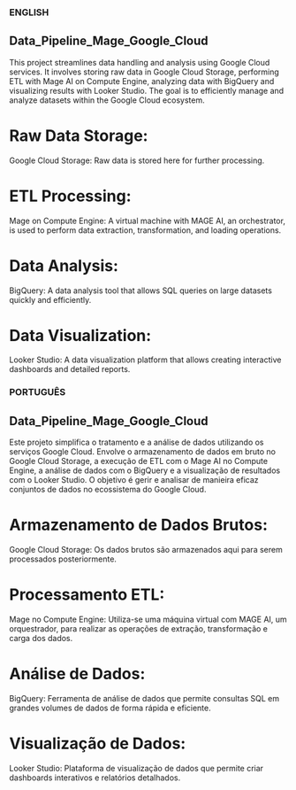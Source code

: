 ### ENGLISH

## Data_Pipeline_Mage_Google_Cloud
This project streamlines data handling and analysis using Google Cloud services. It involves storing raw data in Google Cloud Storage, performing ETL with Mage AI on Compute Engine, analyzing data with BigQuery and visualizing results with Looker Studio. The goal is to efficiently manage and analyze datasets within the Google Cloud ecosystem.

# Raw Data Storage:
Google Cloud Storage: Raw data is stored here for further processing.

# ETL Processing:
Mage on Compute Engine: A virtual machine with MAGE AI, an orchestrator, is used to perform data extraction, transformation, and loading operations.

# Data Analysis:
BigQuery: A data analysis tool that allows SQL queries on large datasets quickly and efficiently.

# Data Visualization:
Looker Studio: A data visualization platform that allows creating interactive dashboards and detailed reports.

### PORTUGUÊS

## Data_Pipeline_Mage_Google_Cloud
Este projeto simplifica o tratamento e a análise de dados utilizando os serviços Google Cloud. Envolve o armazenamento de dados em bruto no Google Cloud Storage, a execução de ETL com o Mage AI no Compute Engine, a análise de dados com o BigQuery e a visualização de resultados com o Looker Studio. O objetivo é gerir e analisar de manieira eficaz conjuntos de dados no ecossistema do Google Cloud.

# Armazenamento de Dados Brutos:
Google Cloud Storage: Os dados brutos são armazenados aqui para serem processados posteriormente.

# Processamento ETL:
Mage no Compute Engine: Utiliza-se uma máquina virtual com MAGE AI, um orquestrador, para realizar as operações de extração, transformação e carga dos dados.

# Análise de Dados:
BigQuery: Ferramenta de análise de dados que permite consultas SQL em grandes volumes de dados de forma rápida e eficiente.

# Visualização de Dados:
Looker Studio: Plataforma de visualização de dados que permite criar dashboards interativos e relatórios detalhados.
